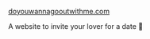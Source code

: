 [doyouwannagooutwithme.com](http://doyouwannagooutwithme.com) 

A website to invite your lover for a date 🥰
